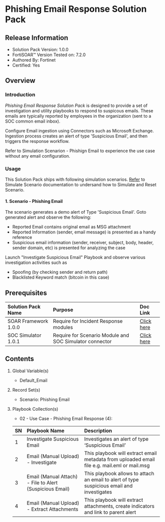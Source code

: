 # Phishing Email Response Solution Pack

## Release Information
- Solution Pack Version: 1.0.0
- FortiSOAR™ Version Tested on: 7.2.0
- Authored By: Fortinet
- Certified: Yes

## Overview
### Introduction
*Phishing Email Response Solution Pack* is designed to provide a set of investigation and utility playbooks to respond to suspicous emails. These emails are typically reported by employees in the organization (sent to a SOC common email inbox).

Configure Email ingestion using Connectors such as Microsoft Exchange. Ingestion process creates an alert of type 'Suspicious Email', and then triggers the response workflow.

Refer to Simulation Scenarion - Phishign Email to experience the use case without any email configuration.

### Usage 

This Solution Pack ships with following simulation scenarios. [Refer](https://github.com/fortinet-fortisoar/solution-pack-soc-simulator/blob/develop/docs/solution-pack-guide.md) to Simulate Scenario documentation to undersand how to Simulate and Reset Scenario.

#### 1. Scenario - Phishing Email

The scenario generates a demo alert of Type 'Suspicious Email'.
Goto generated alert and observe the following:

- Reported Email contains original email as MSG attachment
- Reported Information (sender, email message) is presented as a handy reference
- Suspicious email information (sender, receiver, subject, body, header, sender domain, etc) is presented for analyzing the case

Launch "Investigate Suspicious Email" Playbook and observe various investigation activities such as
- Spoofing (by checking sender and return path)
- Blacklisted Keyword match (bitcoin in this case)


## Prerequisites
**Solution Pack Name**|**Purpose**|**Doc Link**|
| :- | :- | :- |
|SOAR Framework 1.0.0|Require for Incident Response modules|[Click here](https://github.com/fortinet-fortisoar/solution-pack-soar-framework/blob/develop/README.md)|
|SOC Simulator 1.0.1|Require for Scenario Module and SOC Simulator connector| [Click here](https://github.com/fortinet-fortisoar/solution-pack-soc-simulator/blob/develop/README.md)|

## Contents
1. Global Variable(s)
    - Default_Email
2. Record Set(s)
    - Scenario: Phishing Email
3. Playbook Collection(s)
    - 02 - Use Case - Phishing Email Response (4): 
    
    **SN**|**Playbook Name**|**Description**|
    | :- | :- | :- |
    |1|Investigate Suspicious Email|Investigates an alert of type ‘Suspicious Email’|
    |2|Email (Manual Upload) - Investigate|This playbook will extract email metadata from uploaded email file e.g. mail.eml or mail.msg|
    |3|Email (Manual Attach) - File to Alert (Suspicious Email)|This playbook allows to attach an email to alert of type suspicious email and investigates|
    |4|Email (Manual Upload) - Extract Attachments|This playbook will extract attachments, create indicators and link to parent alert|
